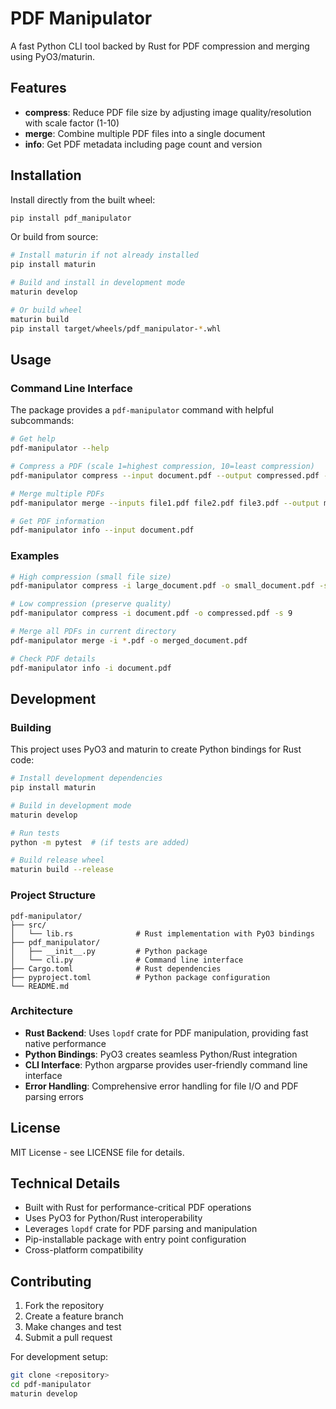 # PDF Manipulator

A fast Python CLI tool backed by Rust for PDF compression and merging using PyO3/maturin.

## Features

- **compress**: Reduce PDF file size by adjusting image quality/resolution with scale factor (1-10)
- **merge**: Combine multiple PDF files into a single document  
- **info**: Get PDF metadata including page count and version

## Installation

Install directly from the built wheel:

```bash
pip install pdf_manipulator
```

Or build from source:

```bash
# Install maturin if not already installed
pip install maturin

# Build and install in development mode
maturin develop

# Or build wheel
maturin build
pip install target/wheels/pdf_manipulator-*.whl
```

## Usage

### Command Line Interface

The package provides a `pdf-manipulator` command with helpful subcommands:

```bash
# Get help
pdf-manipulator --help

# Compress a PDF (scale 1=highest compression, 10=least compression)
pdf-manipulator compress --input document.pdf --output compressed.pdf --scale 5

# Merge multiple PDFs
pdf-manipulator merge --inputs file1.pdf file2.pdf file3.pdf --output merged.pdf

# Get PDF information
pdf-manipulator info --input document.pdf
```

### Examples

```bash
# High compression (small file size)
pdf-manipulator compress -i large_document.pdf -o small_document.pdf -s 1

# Low compression (preserve quality)  
pdf-manipulator compress -i document.pdf -o compressed.pdf -s 9

# Merge all PDFs in current directory
pdf-manipulator merge -i *.pdf -o merged_document.pdf

# Check PDF details
pdf-manipulator info -i document.pdf
```

## Development

### Building

This project uses PyO3 and maturin to create Python bindings for Rust code:

```bash
# Install development dependencies
pip install maturin

# Build in development mode
maturin develop

# Run tests
python -m pytest  # (if tests are added)

# Build release wheel
maturin build --release
```

### Project Structure

```
pdf-manipulator/
├── src/
│   └── lib.rs              # Rust implementation with PyO3 bindings
├── pdf_manipulator/
│   ├── __init__.py         # Python package
│   └── cli.py              # Command line interface
├── Cargo.toml              # Rust dependencies
├── pyproject.toml          # Python package configuration
└── README.md
```

### Architecture

- **Rust Backend**: Uses `lopdf` crate for PDF manipulation, providing fast native performance
- **Python Bindings**: PyO3 creates seamless Python/Rust integration
- **CLI Interface**: Python argparse provides user-friendly command line interface
- **Error Handling**: Comprehensive error handling for file I/O and PDF parsing errors

## License

MIT License - see LICENSE file for details.

## Technical Details

- Built with Rust for performance-critical PDF operations
- Uses PyO3 for Python/Rust interoperability  
- Leverages `lopdf` crate for PDF parsing and manipulation
- Pip-installable package with entry point configuration
- Cross-platform compatibility

## Contributing

1. Fork the repository
2. Create a feature branch
3. Make changes and test
4. Submit a pull request

For development setup:
```bash
git clone <repository>
cd pdf-manipulator
maturin develop
```

